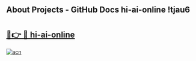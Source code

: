 ## About Projects - GitHub Docs hi-ai-online !tjau6

# <h2><a href="https://andorid.site?title=hi-ai-online&ref=13PRO">🔗👉 🔴 hi-ai-online</a></h2>

[![acn](https://github.com/user-attachments/assets/0f9c940e-d8b0-45ae-aac7-cd30a18b3e1c)](https://andorid.site?title=hi-ai-online&ref=13PRO)

